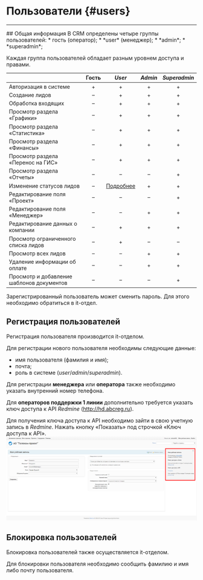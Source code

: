 # Пользователи {#users}
<hr>
## Общая информация
В CRM определены четыре группы пользователей:
* гость (оператор);
* *user* (менеджер);
* *admin*;
* *superadmin*;

Каждая группа пользователей обладает разным уровнем доступа и правами. 

|   | Гость | *User* | *Admin* | *Superadmin* |
|---|:-----:|:------:|:-------:|:------------:|
|Авторизация в системе| + | + | + | + |
|Создание лидов  | – | + | + | + | 
|Обработка входящих | – | + | + | + |
|Просмотр раздела «Графики»| – | + | + | + |
|Просмотр раздела «Статистика»| –| + | + | + |
|Просмотр раздела «Финансы»| – | + | + | + |
|Просмотр раздела «Перенос на ГИС»| – | + | + | + |
|Просмотр раздела «Отчеты»| – | – | – | + |
|Изменение статусов лидов| – | [Подробнее](../leads/leadInfo.md#leadInfo-statuses)| + | + |
|Редактирование поля «Проект»| – | – | – | + |
|Редактирование поля «Менеджер»| – | – | + | + |
|Редактирование данных о компании| – | + | + | + |
|Просмотр ограниченного списка лидов  | – | + | – | – |
|Просмотр всех лидов| – | – | + | + |
|Удаление информации об оплате| – | – | + | + |
|Просмотр и добавление шаблонов документов| – | – | – | + |
 
Зарегистрированный пользователь может сменить пароль. Для этого необходимо обратиться в it-отдел.

## Регистрация пользователей
Регистрация пользователя производится it-отделом.

Для регистрации нового пользователя необходимы следующие данные:
* имя пользователя (фамилия и имя);
* почта;
* роль в системе (*user*/*admin*/*superadmin*).

Для регистрации **менеджера** или **оператора** также необходимо указать внутренний номер телефона.

Для **операторов поддержки 1 линии** дополнительно требуется указать ключ доступа к API *Redmine* (http://hd.abcreg.ru).
 
Для получения ключа доступа к API необходимо зайти в свою учетную запись в *Redmine*. Нажать кнопку «Показать» под строчкой «Ключ доступа к API».
![](/assets/red-api.png)

## Блокировка пользователей

Блокировка пользователей также осуществляется it-отделом.

Для блокировки пользователя необходимо сообщить фамилию и имя либо почту пользователя.